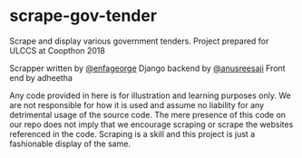 # scrape-gov-tender
Scrape and display various government tenders. Project prepared for ULCCS at Coopthon 2018

Scrapper written by [@enfageorge](https://github.com/orgs/pehia/people/enfageorge)
Django backend by [@anusreesaji](https://github.com/orgs/pehia/people/anusreesaji)
Front end by adheetha

Any code provided in here is for illustration and learning purposes only. We are not responsible for how it is used and assume no liability for any detrimental usage of the source code. The mere presence of this code on our repo does not imply that we encourage scraping or scrape the websites referenced in the code. Scraping is a skill and this project is just a fashionable display of the same. 
